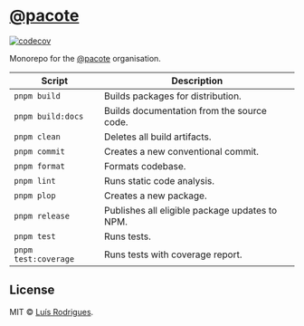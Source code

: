 # [@pacote](https://www.npmjs.com/org/pacote)

[![codecov](https://codecov.io/gh/PacoteJS/pacote/branch/main/graph/badge.svg)](https://codecov.io/gh/PacoteJS/pacote)

Monorepo for the [@pacote](https://www.npmjs.com/org/pacote) organisation.

| Script               | Description                                    |
| -------------------- | ---------------------------------------------- |
| `pnpm build`         | Builds packages for distribution.              |
| `pnpm build:docs`    | Builds documentation from the source code.     |
| `pnpm clean`         | Deletes all build artifacts.                   |
| `pnpm commit`        | Creates a new conventional commit.             |
| `pnpm format`        | Formats codebase.                              |
| `pnpm lint`          | Runs static code analysis.                     |
| `pnpm plop`          | Creates a new package.                         |
| `pnpm release`       | Publishes all eligible package updates to NPM. |
| `pnpm test`          | Runs tests.                                    |
| `pnpm test:coverage` | Runs tests with coverage report.               |

## License

MIT © [Luís Rodrigues](https://goblindegook.com).

